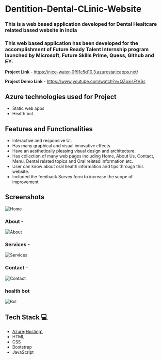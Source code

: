 #  Dentition-Dental-CLinic-Website 

### This is a web based application developed for Dental Healtcare related based website in india

### This web based application has been developed for the accomplishment of Future Ready Talent Internship program launched by Microsoft, Future Skills Prime, Quess, Github and EY.


**Project Link** - https://nice-water-0f91e5d10.3.azurestaticapps.net/  

**Project Demo Link** - https://www.youtube.com/watch?v=QZoxisFtVSs


## Azure technologies used for Project

- Static web apps
- Health bot

## Features and Functionalities 

- Interactive and responsive UI.
- Has many graphical and visual innovative effects.
- Have an aesthetically pleasing visual design and architecture.
- Has collection of many web pages including Home, About Us, Contact, Menu, Dental related topics and Oral related information etc.
- User can know about oral health information and tips through this website.
- Included the feedback Survey form to increase the scope of improvement 

## Screenshots



![Home](https://github.com/Neethipudi/Project2/assets/127836726/1e542c51-6ae0-4957-b5da-0a8ebddd074b)
  



### About  -

![About](https://github.com/Neethipudi/Project2/assets/127836726/f42e9f61-1b07-4f19-9384-62eadb3bdaaf)



### Services -

![Services](https://github.com/Neethipudi/Project2/assets/127836726/2d6de0c8-a483-4a13-9be9-7af2860aa34e)



### Contact -

![Contact](https://github.com/Neethipudi/Project2/assets/127836726/8358fddc-f00b-4dd8-ab38-f4846059b60e)




### health bot

![Bot](https://github.com/Neethipudi/Project2/assets/127836726/174a90a2-0343-4a73-843f-2695547f3803)


## Tech Stack 💻

- [Azure(Hosting)](https://azure.microsoft.com/en-in/features/azure-portal/)
- HTML
- CSS
- Bootstrap
- JavaScript
